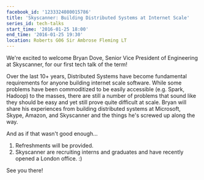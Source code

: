 ```yaml
---
facebook_id: '1233324080015786'
title: 'Skyscanner: Building Distributed Systems at Internet Scale'
series_id: tech-talks
start_time: '2016-01-25 18:00'
end_time: '2016-01-25 19:30'
location: Roberts G06 Sir Ambrose Fleming LT
---
```


We're excited to welcome Bryan Dove, Senior Vice President of Engineering at Skyscanner, for our first tech talk of the term!  

Over the last 10+ years, Distributed Systems have become fundamental requirements for anyone building internet scale software. While some problems have been commoditized to be easily accessible (e.g. Spark, Hadoop) to the masses, there are still a number of problems that sound like they should be easy and yet still prove quite difficult at scale. Bryan will share his experiences from building distributed systems at Microsoft, Skype, Amazon, and Skyscanner and the things he's screwed up along the way.  

And as if that wasn't good enough...  
1) Refreshments will be provided.  
2) Skyscanner are recruiting interns and graduates and have recently opened a London office. :)  

See you there!
